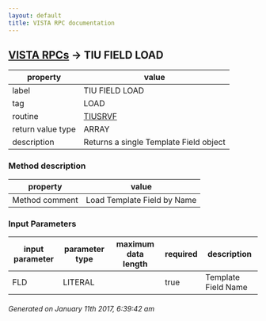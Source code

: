 ```yaml
---
layout: default
title: VISTA RPC documentation
---
```




## [VISTA RPCs](TableOfContent.md) &#8594; TIU FIELD LOAD 

 property | value 
--- | --- 
 label | TIU FIELD LOAD
 tag | LOAD
 routine | [TIUSRVF](http://code.osehra.org/dox/Routine_TIUSRVF_source.html)
 return value type | ARRAY
 description | Returns a single Template Field object


### Method description

 property | value 
--- | --- 
 Method comment | Load Template Field by Name

### Input Parameters

| input parameter | parameter type | maximum data length | required | description | 
| --- | --- | --- | --- | --- | 
| FLD | LITERAL |  | true | Template Field Name | 




 ###### Generated on January 11th 2017, 6:39:42 am